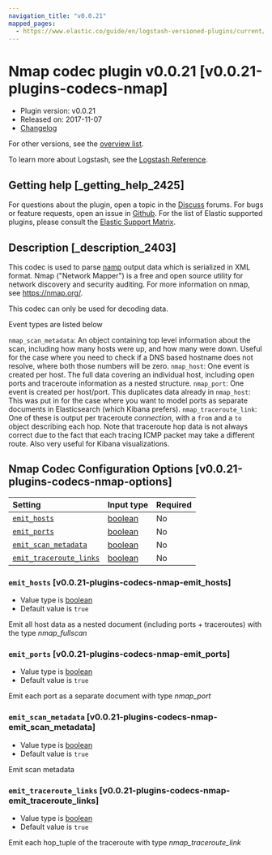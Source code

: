 ```yaml
---
navigation_title: "v0.0.21"
mapped_pages:
  - https://www.elastic.co/guide/en/logstash-versioned-plugins/current/v0.0.21-plugins-codecs-nmap.html
---
```


# Nmap codec plugin v0.0.21 [v0.0.21-plugins-codecs-nmap]

* Plugin version: v0.0.21
* Released on: 2017-11-07
* [Changelog](https://github.com/logstash-plugins/logstash-codec-nmap/blob/v0.0.21/CHANGELOG.md)

For other versions, see the [overview list](codec-nmap-index.md).

To learn more about Logstash, see the [Logstash Reference](https://www.elastic.co/guide/en/logstash/current/index.html).

## Getting help [_getting_help_2425]

For questions about the plugin, open a topic in the [Discuss](http://discuss.elastic.co) forums. For bugs or feature requests, open an issue in [Github](https://github.com/logstash-plugins/logstash-codec-nmap). For the list of Elastic supported plugins, please consult the [Elastic Support Matrix](https://www.elastic.co/support/matrix#matrix_logstash_plugins).

## Description [_description_2403]

This codec is used to parse [namp](https://nmap.org/) output data which is serialized in XML format. Nmap ("Network Mapper") is a free and open source utility for network discovery and security auditing. For more information on nmap, see <https://nmap.org/>.

This codec can only be used for decoding data.

Event types are listed below

`nmap_scan_metadata`: An object containing top level information about the scan, including how many hosts were up, and how many were down. Useful for the case where you need to check if a DNS based hostname does not resolve, where both those numbers will be zero. `nmap_host`: One event is created per host. The full data covering an individual host, including open ports and traceroute information as a nested structure. `nmap_port`: One event is created per host/port. This duplicates data already in `nmap_host`: This was put in for the case where you want to model ports as separate documents in Elasticsearch (which Kibana prefers). `nmap_traceroute_link`: One of these is output per traceroute *connection*, with a `from` and a `to` object describing each hop. Note that traceroute hop data is not always correct due to the fact that each tracing ICMP packet may take a different route. Also very useful for Kibana visualizations.

## Nmap Codec Configuration Options [v0.0.21-plugins-codecs-nmap-options]

| Setting | Input type | Required |
| :- | :- | :- |
| [`emit_hosts`](v0-0-21-plugins-codecs-nmap.md#v0.0.21-plugins-codecs-nmap-emit_hosts) | [boolean](/lsr/value-types.md#boolean) | No |
| [`emit_ports`](v0-0-21-plugins-codecs-nmap.md#v0.0.21-plugins-codecs-nmap-emit_ports) | [boolean](/lsr/value-types.md#boolean) | No |
| [`emit_scan_metadata`](v0-0-21-plugins-codecs-nmap.md#v0.0.21-plugins-codecs-nmap-emit_scan_metadata) | [boolean](/lsr/value-types.md#boolean) | No |
| [`emit_traceroute_links`](v0-0-21-plugins-codecs-nmap.md#v0.0.21-plugins-codecs-nmap-emit_traceroute_links) | [boolean](/lsr/value-types.md#boolean) | No |

### `emit_hosts` [v0.0.21-plugins-codecs-nmap-emit_hosts]

* Value type is [boolean](/lsr/value-types.md#boolean)
* Default value is `true`

Emit all host data as a nested document (including ports + traceroutes) with the type *nmap\_fullscan*

### `emit_ports` [v0.0.21-plugins-codecs-nmap-emit_ports]

* Value type is [boolean](/lsr/value-types.md#boolean)
* Default value is `true`

Emit each port as a separate document with type *nmap\_port*

### `emit_scan_metadata` [v0.0.21-plugins-codecs-nmap-emit_scan_metadata]

* Value type is [boolean](/lsr/value-types.md#boolean)
* Default value is `true`

Emit scan metadata

### `emit_traceroute_links` [v0.0.21-plugins-codecs-nmap-emit_traceroute_links]

* Value type is [boolean](/lsr/value-types.md#boolean)
* Default value is `true`

Emit each hop\_tuple of the traceroute with type *nmap\_traceroute\_link*
